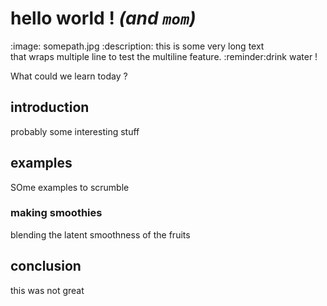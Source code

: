 # hello **world** ! *(and `mom`)*

:image:  somepath.jpg
:description:  this is some very long text  
    that wraps multiple line 
    to test the multiline feature.
:reminder:drink water !

What could we learn today ?

## introduction

probably some interesting stuff

## examples

SOme examples to scrumble

### making smoothies

blending the latent smoothness of the fruits

## conclusion

this was not great